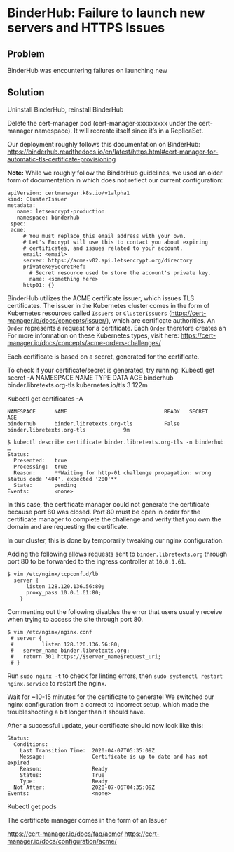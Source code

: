 # BinderHub: Failure to launch new servers and HTTPS Issues

## Problem
BinderHub was encountering failures on launching new 


## Solution

Uninstall BinderHub, reinstall BinderHub

Delete the cert-manager pod (cert-manager-xxxxxxxxx under the cert-manager namespace). It will recreate itself since it’s in a ReplicaSet.

Our deployment roughly follows this documentation on BinderHub: https://binderhub.readthedocs.io/en/latest/https.html#cert-manager-for-automatic-tls-certificate-provisioning

**Note:** While we roughly follow the BinderHub guidelines, we used an older form of documentation in which does not reflect our current configuration:
```
apiVersion: certmanager.k8s.io/v1alpha1
kind: ClusterIssuer
metadata:
   name: letsencrypt-production
   namespace: binderhub
 spec:
 acme:
     # You must replace this email address with your own.
     # Let's Encrypt will use this to contact you about expiring
     # certificates, and issues related to your account.
     email: <email>
     server: https://acme-v02.api.letsencrypt.org/directory
     privateKeySecretRef:
       # Secret resource used to store the account's private key.
       name: <something here>
     http01: {}

```


BinderHub utilizes the ACME certificate issuer, which issues TLS certificates. The issuer in the Kubernetes cluster comes in the form of Kubernetes resources called `Issuers` or `ClusterIssuers` (https://cert-manager.io/docs/concepts/issuer/), which are certificate authorities. An `Order` represents a request for a certificate. Each `Order` therefore creates an 
For more information on these Kubernetes types, visit here: https://cert-manager.io/docs/concepts/acme-orders-challenges/

Each certificate is based on a secret, generated for the certificate.

To check if your certificate/secret is generated, try running:
Kubectl get secret -A
NAMESPACE         NAME                                                       TYPE                                  DATA   AGE
binderhub         binder.libretexts.org-tls                                  kubernetes.io/tls                     3      122m

Kubectl get certificates -A

```
NAMESPACE      NAME                               READY   SECRET                             AGE
binderhub      binder.libretexts.org-tls          False    binder.libretexts.org-tls            9m
```
```
$ kubectl describe certificate binder.libretexts.org-tls -n binderhub
…
Status:
  Presented:   true
  Processing:  true
  Reason:      **Waiting for http-01 challenge propagation: wrong status code '404', expected '200'**
  State:       pending
Events:        <none>
```

In this case, the certificate manager could not generate the certificate because port 80 was closed. Port 80 must be open in order for the certificate manager to complete the challenge and verify that you own the domain and are requesting the certificate.

In our cluster, this is done by temporarily tweaking our nginx configuration.

Adding the following allows requests sent to `binder.libretexts.org` through port 80 to be forwarded to the ingress controller at `10.0.1.61`.
```
$ vim /etc/nginx/tcpconf.d/lb
  server {
      listen 128.120.136.56:80;
      proxy_pass 10.0.1.61:80;
    }
```

Commenting out the following disables the error that users usually receive when trying to access the site through port 80.
```
$ vim /etc/nginx/nginx.conf
 # server {
 #         listen 128.120.136.56:80;
 #   server_name binder.libretexts.org;
 #   return 301 https://$server_name$request_uri;
 # }
```

Run `sudo nginx -t` to check for linting errors, then `sudo systemctl restart nginx.service` to restart the nginx.

Wait for ~10-15 minutes for the certificate to generate! We switched our nginx configuration from a correct to incorrect setup, which made the troubleshooting a bit longer than it should have.



After a successful update, your certificate should now look like this:
```
Status:
  Conditions:
    Last Transition Time:  2020-04-07T05:35:09Z
    Message:               Certificate is up to date and has not expired
    Reason:                Ready
    Status:                True
    Type:                  Ready
  Not After:               2020-07-06T04:35:09Z
Events:                    <none>
```


Kubectl get pods 

The certificate manager comes in the form of an Issuer 

https://cert-manager.io/docs/faq/acme/
https://cert-manager.io/docs/configuration/acme/

